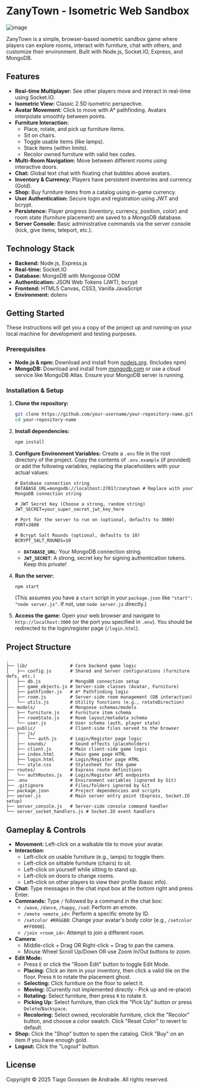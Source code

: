 # ZanyTown - Isometric Web Sandbox

![image](https://github.com/user-attachments/assets/147a9529-edbf-4390-b1db-bacabb69efcb)


ZanyTown is a simple, browser-based isometric sandbox game where players can explore rooms, interact with furniture, chat with others, and customize their environment. Built with Node.js, Socket.IO, Express, and MongoDB.

## Features

*   **Real-time Multiplayer:** See other players move and interact in real-time using Socket.IO.
*   **Isometric View:** Classic 2.5D isometric perspective.
*   **Avatar Movement:** Click to move with A* pathfinding. Avatars interpolate smoothly between points.
*   **Furniture Interaction:**
    *   Place, rotate, and pick up furniture items.
    *   Sit on chairs.
    *   Toggle usable items (like lamps).
    *   Stack items (within limits).
    *   Recolor owned furniture with valid hex codes.
*   **Multi-Room Navigation:** Move between different rooms using interactive doors.
*   **Chat:** Global text chat with floating chat bubbles above avatars.
*   **Inventory & Currency:** Players have persistent inventories and currency (Gold).
*   **Shop:** Buy furniture items from a catalog using in-game currency.
*   **User Authentication:** Secure login and registration using JWT and bcrypt.
*   **Persistence:** Player progress (inventory, currency, position, color) and room state (furniture placement) are saved to a MongoDB database.
*   **Server Console:** Basic administrative commands via the server console (kick, give items, teleport, etc.).

## Technology Stack

*   **Backend:** Node.js, Express.js
*   **Real-time:** Socket.IO
*   **Database:** MongoDB with Mongoose ODM
*   **Authentication:** JSON Web Tokens (JWT), bcrypt
*   **Frontend:** HTML5 Canvas, CSS3, Vanilla JavaScript
*   **Environment:** dotenv

## Getting Started

These instructions will get you a copy of the project up and running on your local machine for development and testing purposes.

### Prerequisites

*   **Node.js & npm:** Download and install from [nodejs.org](https://nodejs.org/). (Includes npm)
*   **MongoDB:** Download and install from [mongodb.com](https://www.mongodb.com/try/download/community) or use a cloud service like MongoDB Atlas. Ensure your MongoDB server is running.

### Installation & Setup

1.  **Clone the repository:**
    ```bash
    git clone https://github.com/your-username/your-repository-name.git
    cd your-repository-name
    ```

2.  **Install dependencies:**
    ```bash
    npm install
    ```

3.  **Configure Environment Variables:**
    Create a `.env` file in the root directory of the project. Copy the contents of `.env.example` (if provided) or add the following variables, replacing the placeholders with your actual values:

    ```dotenv
    # Database connection string
    DATABASE_URL=mongodb://localhost:27017/zanytown # Replace with your MongoDB connection string

    # JWT Secret Key (Choose a strong, random string)
    JWT_SECRET=your_super_secret_jwt_key_here

    # Port for the server to run on (optional, defaults to 3000)
    PORT=3000

    # Bcrypt Salt Rounds (optional, defaults to 10)
    BCRYPT_SALT_ROUNDS=10
    ```
    *   **`DATABASE_URL`**: Your MongoDB connection string.
    *   **`JWT_SECRET`**: A strong, secret key for signing authentication tokens. Keep this private!

4.  **Run the server:**
    ```bash
    npm start
    ```
    (This assumes you have a `start` script in your `package.json` like `"start": "node server.js"`. If not, use `node server.js` directly.)

5.  **Access the game:**
    Open your web browser and navigate to `http://localhost:3000` (or the port you specified in `.env`). You should be redirected to the login/register page (`/login.html`).

## Project Structure

```
.
├── lib/                # Core backend game logic
│   ├── config.js       # Shared and Server configurations (furniture defs, etc.)
│   ├── db.js           # MongoDB connection setup
│   ├── game_objects.js # Server-side classes (Avatar, Furniture)
│   ├── pathfinder.js   # A* Pathfinding logic
│   ├── room.js         # Server-side room management (DB interaction)
│   └── utils.js        # Utility functions (e.g., rotateDirection)
├── models/             # Mongoose schemas/models
│   ├── furniture.js    # Furniture item schema
│   ├── roomState.js    # Room layout/metadata schema
│   └── user.js         # User schema (auth, player state)
├── public/             # Client-side files served to the browser
│   ├── js/
│   │   └── auth.js     # Login/Register page logic
│   ├── sounds/         # Sound effects (placeholders)
│   ├── client.js       # Main client-side game logic
│   ├── index.html      # Main game page HTML
│   ├── login.html      # Login/Register page HTML
│   └── style.css       # Stylesheet for the game
├── routes/             # Express route definitions
│   └── authRoutes.js   # Login/Register API endpoints
├── .env                # Environment variables (ignored by Git)
├── .gitignore          # Files/folders ignored by Git
├── package.json        # Project dependencies and scripts
├── server.js           # Main server entry point (Express, Socket.IO setup)
├── server_console.js   # Server-side console command handler
└── server_socket_handlers.js # Socket.IO event handlers
```

## Gameplay & Controls

*   **Movement:** Left-click on a walkable tile to move your avatar.
*   **Interaction:**
    *   Left-click on usable furniture (e.g., lamps) to toggle them.
    *   Left-click on sittable furniture (chairs) to sit.
    *   Left-click on yourself while sitting to stand up.
    *   Left-click on doors to change rooms.
    *   Left-click on other players to view their profile (basic info).
*   **Chat:** Type messages in the chat input box at the bottom right and press Enter.
*   **Commands:** Type `/` followed by a command in the chat box:
    *   `/wave`, `/dance`, `/happy`, `/sad`: Perform an emote.
    *   `/emote <emote_id>`: Perform a specific emote by ID.
    *   `/setcolor #RRGGBB`: Change your avatar's body color (e.g., `/setcolor #FF0000`).
    *   `/join <room_id>`: Attempt to join a different room.
*   **Camera:**
    *   Middle-click + Drag OR Right-click + Drag to pan the camera.
    *   Mouse Wheel Scroll Up/Down OR use Zoom In/Out buttons to zoom.
*   **Edit Mode:**
    *   Press `E` or click the "Room Edit" button to toggle Edit Mode.
    *   **Placing:** Click an item in your inventory, then click a valid tile on the floor. Press `R` to rotate the placement ghost.
    *   **Selecting:** Click furniture on the floor to select it.
    *   **Moving:** (Currently not implemented directly - Pick up and re-place)
    *   **Rotating:** Select furniture, then press `R` to rotate it.
    *   **Picking Up:** Select furniture, then click the "Pick Up" button or press `Delete`/`Backspace`.
    *   **Recoloring:** Select owned, recolorable furniture, click the "Recolor" button, and choose a color swatch. Click "Reset Color" to revert to default.
*   **Shop:** Click the "Shop" button to open the catalog. Click "Buy" on an item if you have enough gold.
*   **Logout:** Click the "Logout" button.

## License

Copyright © 2025 Tiago Goossen de Andrade. All rights reserved.
